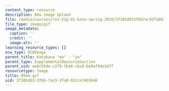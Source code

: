 ```yaml
---
content_type: resource
description: New image Uplaod
file: /media/courses/res-21g-01-kana-spring-2010/3f385d833f6b7ac93fa803cce74b3446_0564.gif
file_type: image/gif
image_metadata:
  caption: ''
  credit: ''
  image-alt: ''
learning_resource_types: []
ocw_type: OCWImage
parent_title: Katakana "ma" - "yo"
parent_type: SupplementalResourceSection
parent_uid: aa0c55de-c2f9-fb44-cbc0-be9af9de347f
resourcetype: Image
title: 0564.gif
uid: 3f385d83-3f6b-7ac9-3fa8-03cce74b3446
---
```

